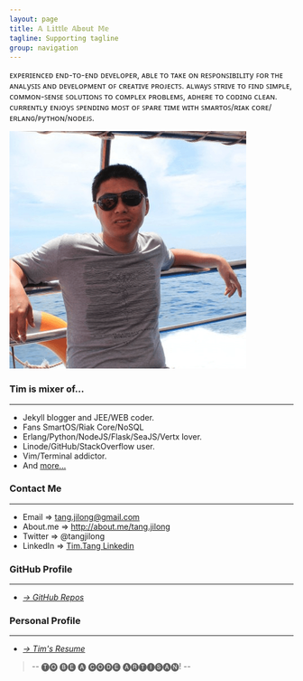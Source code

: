 ```yaml
---
layout: page
title: 𝔸 𝕃𝕚𝕥𝕥𝕝𝕖 𝔸𝕓𝕠𝕦𝕥 𝕄𝕖
tagline: Supporting tagline
group: navigation
---
```


ᴇxᴩᴇʀɪᴇɴᴄᴇᴅ ᴇɴᴅ-ᴛᴏ-ᴇɴᴅ ᴅᴇᴠᴇʟᴏᴩᴇʀ, ᴀʙʟᴇ ᴛᴏ ᴛᴀᴋᴇ ᴏɴ ʀᴇꜱᴩᴏɴꜱɪʙɪʟɪᴛy ꜰᴏʀ ᴛʜᴇ ᴀɴᴀʟyꜱɪꜱ ᴀɴᴅ ᴅᴇᴠᴇʟᴏᴩᴍᴇɴᴛ ᴏꜰ ᴄʀᴇᴀᴛɪᴠᴇ ᴩʀᴏᴊᴇᴄᴛꜱ. ᴀʟᴡᴀyꜱ ꜱᴛʀɪᴠᴇ ᴛᴏ ꜰɪɴᴅ ꜱɪᴍᴩʟᴇ, ᴄᴏᴍᴍᴏɴ-ꜱᴇɴꜱᴇ ꜱᴏʟᴜᴛɪᴏɴꜱ ᴛᴏ ᴄᴏᴍᴩʟᴇx ᴩʀᴏʙʟᴇᴍꜱ, ᴀᴅʜᴇʀᴇ ᴛᴏ ᴄᴏᴅɪɴɢ ᴄʟᴇᴀɴ. ᴄᴜʀʀᴇɴᴛʟy ᴇɴᴊᴏyꜱ ꜱᴩᴇɴᴅɪɴɢ ᴍᴏꜱᴛ ᴏꜰ ꜱᴩᴀʀᴇ ᴛɪᴍᴇ ᴡɪᴛʜ ꜱᴍᴀʀᴛᴏꜱ/ʀɪᴀᴋ ᴄᴏʀᴇ/ᴇʀʟᴀɴɢ/ᴩyᴛʜᴏɴ/ɴᴏᴅᴇᴊꜱ.

![tim-avatar](/images/avatar1.png)

### Tim is mixer of... 
---
- Jekyll blogger and JEE/WEB coder.
- Fans SmartOS/Riak Core/NoSQL 
- Erlang/Python/NodeJS/Flask/SeaJS/Vertx lover.
- Linode/GitHub/StackOverflow user. 
- Vim/Terminal addictor.
- And [more...](/images/pdf/Tim.Tang.pdf)

### Contact Me
---

- Email => tang.jilong@gmail.com
- About.me => <http://about.me/tang.jilong>
- Twitter => @tangjilong
- LinkedIn => [Tim.Tang Linkedin](http://www.linkedin.com/pub/tim-tang/45/994/238)


### GitHub Profile
---
- _[&rarr; GitHub Repos](https://github.com/tim-tang)_

### Personal Profile
---
- _[&rarr; Tim's Resume ](/images/pdf/Tim.Tang.pdf)_

> -- 🅣🅞 🅑🅔 🅐 🅒🅞🅓🅔 🅐🅡🅣🅘🅢🅐🅝! --
